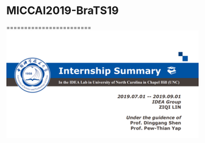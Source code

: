 # MICCAI2019-BraTS19
========================
![](https://github.com/Cute77/MICCAI2019-BraTS19/raw/master/presentation/Internship_Summary_of_ZiqiLin_00.png)  
